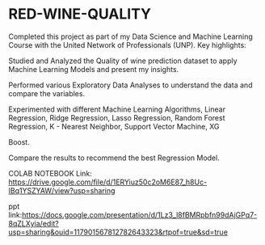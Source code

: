 # RED-WINE-QUALITY

Completed this project as part of my Data Science and Machine Learning Course with the United Network of Professionals (UNP). Key highlights:

Studied and Analyzed the Quality of wine prediction dataset to apply Machine Learning Models and present my insights.

Performed various Exploratory Data Analyses to understand the data and compare the variables.

Experimented with different Machine Learning Algorithms, Linear Regression, Ridge Regression, Lasso Regression, Random Forest Regression, K - Nearest Neighbor, Support Vector Machine, XG

Boost.

Compare the results to recommend the best Regression Model.

COLAB NOTEBOOK Link: https://drive.google.com/file/d/1ERYiuz50c2oM6E87_h8Uc-IBq1YSZYAW/view?usp=sharing

ppt link:https://docs.google.com/presentation/d/1Lz3_l8fBMRpbfn99dAjGPq7-8qZLXyia/edit?usp=sharing&ouid=117901567812782643323&rtpof=true&sd=true

